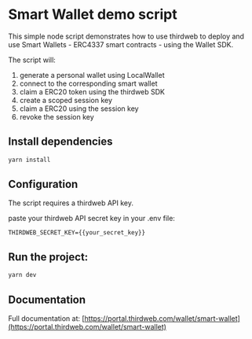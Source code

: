 # Smart Wallet demo script

This simple node script demonstrates how to use thirdweb to deploy and use Smart Wallets - ERC4337 smart contracts - using the Wallet SDK.

The script will:

1. generate a personal wallet using LocalWallet
2. connect to the corresponding smart wallet
3. claim a ERC20 token using the thirdweb SDK
4. create a scoped session key
5. claim a ERC20 using the session key
6. revoke the session key

## Install dependencies

```bash
yarn install
```

## Configuration

The script requires a thirdweb API key.

paste your thirdweb API secret key in your .env file:

```.env
THIRDWEB_SECRET_KEY={{your_secret_key}}
```

## Run the project:

```bash
yarn dev
```

## Documentation

Full documentation at: [https://portal.thirdweb.com/wallet/smart-wallet](https://portal.thirdweb.com/wallet/smart-wallet)
